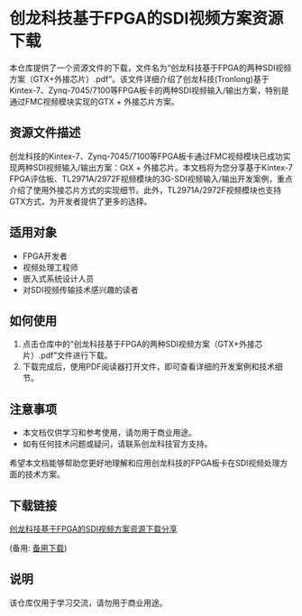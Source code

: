 # 创龙科技基于FPGA的SDI视频方案资源下载

本仓库提供了一个资源文件的下载，文件名为“创龙科技基于FPGA的两种SDI视频方案（GTX+外接芯片）.pdf”。该文件详细介绍了创龙科技(Tronlong)基于Kintex-7、Zynq-7045/7100等FPGA板卡的两种SDI视频输入/输出方案，特别是通过FMC视频模块实现的GTX + 外接芯片方案。

## 资源文件描述

创龙科技的Kintex-7、Zynq-7045/7100等FPGA板卡通过FMC视频模块已成功实现两种SDI视频输入/输出方案：GtX + 外接芯片。本文档将为您分享基于Kintex-7 FPGA评估板、TL2971A/2972F视频模块的3G-SDI视频输入/输出开发案例，重点介绍了使用外接芯片方式的实现细节。此外，TL2971A/2972F视频模块也支持GTX方式，为开发者提供了更多的选择。

## 适用对象

- FPGA开发者
- 视频处理工程师
- 嵌入式系统设计人员
- 对SDI视频传输技术感兴趣的读者

## 如何使用

1. 点击仓库中的“创龙科技基于FPGA的两种SDI视频方案（GTX+外接芯片）.pdf”文件进行下载。
2. 下载完成后，使用PDF阅读器打开文件，即可查看详细的开发案例和技术细节。

## 注意事项

- 本文档仅供学习和参考使用，请勿用于商业用途。
- 如有任何技术问题或疑问，请联系创龙科技官方支持。

希望本文档能够帮助您更好地理解和应用创龙科技的FPGA板卡在SDI视频处理方面的技术方案。

## 下载链接
[创龙科技基于FPGA的SDI视频方案资源下载分享](https://pan.quark.cn/s/8d1cff2ef405) 

(备用: [备用下载](https://pan.baidu.com/s/1nPnGn9AF-xUBHXuFlkxF-Q?pwd=1234))

## 说明

该仓库仅用于学习交流，请勿用于商业用途。
